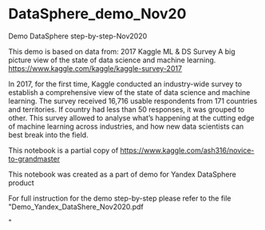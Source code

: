 # DataSphere_demo_Nov20
Demo DataSphere step-by-step-Nov2020

This demo is based on data from:
2017 Kaggle ML & DS Survey A big picture view of the state of data science and machine learning. https://www.kaggle.com/kaggle/kaggle-survey-2017

In 2017, for the first time, Kaggle conducted an industry-wide survey to establish a comprehensive view of the state of data science and machine learning. The survey received 16,716 usable respondents from 171 countries and territories. If country had less than 50 responses, it was grouped to other. This survey allowed to analyse what’s happening at the cutting edge of machine learning across industries, and how new data scientists can best break into the field.

This notebook is a partial copy of https://www.kaggle.com/ash316/novice-to-grandmaster

This notebook was created as a part of demo for Yandex DataSphere product

For full instruction for the demo step-by-step please refer to the file "Demo_Yandex_DataShere_Nov2020.pdf

"
